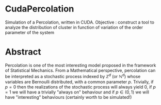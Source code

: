 # CudaPercolation
 Simulation of a Percolation, written in CUDA. Objective : construct a tool to analyze the distribution of cluster in function of variation of the order parameter of the system


# Abstract

Percolation is one of the most interesting model proposed in the framework of Statistical Mechanics. From a Mathematical perspective, percolation can be interpreted as a stochastic process indexed by $\mathbb Z^d$ (or $\mathbb N^d$) whose variables are Bernoulli distributed, with a common parameter $p$. Trivially, if $p=0$ then the realizations of the stochastic process will always yield $0$, if $p=1$ we will have a trivially "always on" behaviour and if $p \in (0,1)$ we will have "interesting" behaviours (certainly worth to be simulated!)